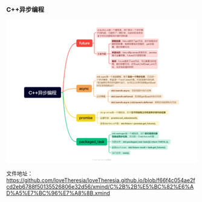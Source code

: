 ### C++异步编程
![C++异步编程](https://github.com/loveTheresia/loveTheresia.github.io/blob/93ccdb908105084d263e0dc669f33270e9bd2051/source/_posts/C%2B%2B%E5%BC%82%E6%AD%A5%E7%BC%96%E7%A8%8B/C%2B%2B%E5%BC%82%E6%AD%A5%E7%BC%96%E7%A8%8B.png)

文件地址：
https://github.com/loveTheresia/loveTheresia.github.io/blob/f66f4c054ae2fcd2eb6788f50135526806e32d56/xmind/C%2B%2B%E5%BC%82%E6%AD%A5%E7%BC%96%E7%A8%8B.xmind
